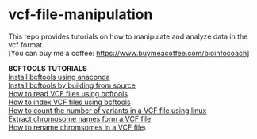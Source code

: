 # vcf-file-manipulation

This repo provides tutorials on how to manipulate and analyze data in the vcf format.\
[You can buy me a coffee: https://www.buymeacoffee.com/bioinfocoach]

**BCFTOOLS TUTORIALS**\
[Install bcftools using anaconda](https://youtu.be/BLhVqBXL_v4) \
[Install bcftools by building from source](https://youtu.be/EJGz3yryrPo)\
[How to read VCF files using bcftools](https://youtu.be/7W7hrWNyCaM) \
[How to index VCF files using bcftools](https://youtu.be/U43vbqZ1pj8) \
[How to count the number of variants in a VCF file using linux](https://youtu.be/2XOnNgqRizs) \
[Extract chromosome names form a VCF file](https://youtu.be/xT85qE-cR3w)\
[How to rename chromsomes in a VCF file](https://youtu.be/LetWDG54hvg)\
